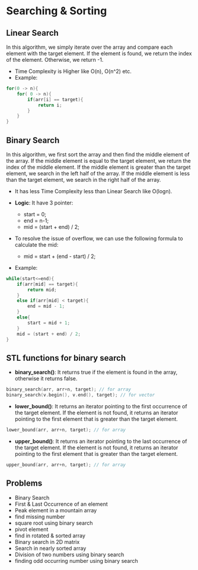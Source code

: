# Searching & Sorting
## Linear Search
In this algorithm, we simply iterate over the array and compare each element with the target element. If the element is found, we return the index of the element. Otherwise, we return -1.
- Time Complexity is Higher like O(n), O(n^2) etc.
- Example:
```cpp
for(0 -> n){
    for( 0 -> n){
        if(arr[i] == target){
            return i;
        }
    }
}
```

## Binary Search
In this algorithm, we first sort the array and then find the middle element of the array. If the middle element is equal to the target element, we return the index of the middle element. If the middle element is greater than the target element, we search in the left half of the array. If the middle element is less than the target element, we search in the right half of the array.
- It has less Time Complexity less than Linear Search like O(logn).
- **Logic**: It have 3 pointer:
    - start = 0;
    - end = n-1;
    - mid = (start + end) / 2;

- To resolve the issue of overflow, we can use the following formula to calculate the mid:
    - mid = start + (end - start) / 2;
- Example:
```cpp
while(start<=end){
    if(arr[mid] == target){
        return mid;
    }
    else if(arr[mid] < target){
        end = mid - 1;
    }
    else{
        start = mid + 1;
    }
    mid = (start + end) / 2;
}
```

## STL functions for binary search
- **binary_search()**: It returns true if the element is found in the array, otherwise it returns false.
```cpp
binary_search(arr, arr+n, target); // for array
binary_search(v.begin(), v.end(), target); // for vector
```
- **lower_bound()**: It returns an iterator pointing to the first occurrence of the target element. If the element is not found, it returns an iterator pointing to the first element that is greater than the target element.
```cpp
lower_bound(arr, arr+n, target); // for array
```

- **upper_bound()**: It returns an iterator pointing to the last occurrence of the target element. If the element is not found, it returns an iterator pointing to the first element that is greater than the target element.
```cpp
upper_bound(arr, arr+n, target); // for array
```

## Problems
- Binary Search
- First & Last Occurrence of an element
- Peak element in a mountain array
- find missing number
- square root using binary search
- pivot element
- find in rotated & sorted array
- Binary search in 2D matrix
- Search in nearly sorted array
- Division of two numbers using binary search
- finding odd occurring number using binary search